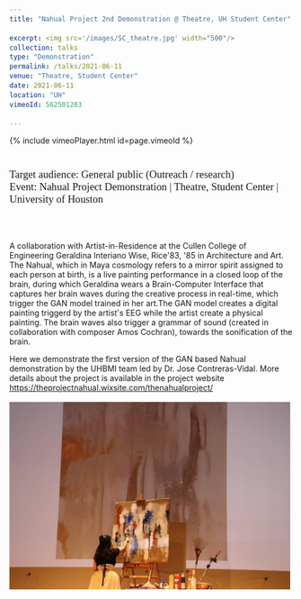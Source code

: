 ```yaml
---
title: "Nahual Project 2nd Demonstration @ Theatre, UH Student Center"

excerpt: <img src='/images/SC_theatre.jpg' width="500"/>
collection: talks
type: "Demonstration"
permalink: /talks/2021-06-11
venue: "Theatre, Student Center"
date: 2021-06-11
location: "UH"
vimeoId: 562501203  

---
```


{% include vimeoPlayer.html id=page.vimeoId %}
<p style="font-family: Garamond; font-size:14pt; font-style:normal">


<br>
Target audience: General public (Outreach / research)
<br>
Event: Nahual Project Demonstration | Theatre, Student Center | University of Houston

<br>
<br>


<br>


A collaboration with Artist-in-Residence at the Cullen College of Engineering Geraldina Interiano Wise, Rice'83, '85 in Architecture and Art. 
The Nahual, which in Maya cosmology refers to a mirror spirit assigned to each person at birth, is a live painting performance in a closed loop of the brain, during which Geraldina wears a Brain-Computer Interface that captures her brain waves during the creative process in real-time, which trigger the GAN model trained in her art.The GAN model creates a digital painting triggerd by the artist's EEG while the artist create a physical painting. The brain waves also trigger a grammar of sound (created in collaboration with composer Amos Cochran),  towards the sonification of the brain. 

Here we demonstrate the first version of the GAN based Nahual demonstration by the UHBMI team led by Dr. Jose Contreras-Vidal. More details about the project is available in the project website
https://theprojectnahual.wixsite.com/thenahualproject/
<br>
<br/><img src='/images/SC_theatre.jpg' width=500 align=center >

<br>



</p>
